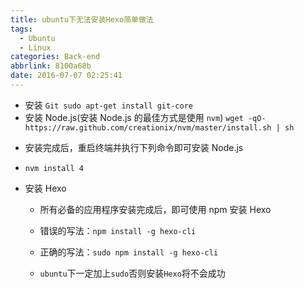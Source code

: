 ```yaml
---
title: ubuntu下无法安装Hexo简单做法
tags:
  - Ubuntu
  - Linux
categories: Back-end
abbrlink: 8100a68b
date: 2016-07-07 02:25:41
---
```


- 安装 `Git sudo apt-get install git-core`
- 安装 Node.js(安装 Node.js 的最佳方式是使用 `nvm`)
`wget -qO- https://raw.github.com/creationix/nvm/master/install.sh | sh`
<!--more-->
- 安装完成后，重启终端并执行下列命令即可安装 Node.js
 - `nvm install 4`

- 安装 Hexo

    - 所有必备的应用程序安装完成后，即可使用 npm 安装 Hexo
    
    -  错误的写法：`npm install -g hexo-cli`
    - 正确的写法：`sudo npm install -g hexo-cli`

    -  `ubuntu`下一定加上`sudo`否则安装`Hexo`将不会成功
